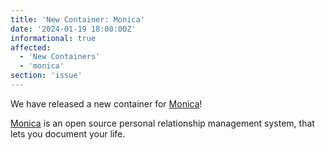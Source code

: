 ```yaml
---
title: 'New Container: Monica'
date: '2024-01-19 18:00:00Z'
informational: true
affected:
  - 'New Containers'
  - 'monica'
section: 'issue'
---
```

We have released a new container for [Monica](https://github.com/linuxserver/docker-monica/)!

[Monica](https://github.com/monicahq/monica) is an open source personal relationship management system, that lets you document your life.
